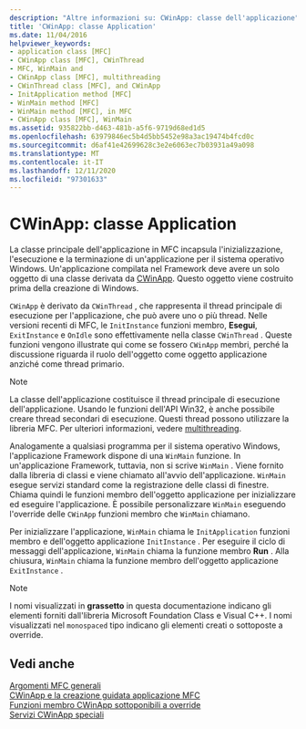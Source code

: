 ```yaml
---
description: "Altre informazioni su: CWinApp: classe dell'applicazione"
title: 'CWinApp: classe Application'
ms.date: 11/04/2016
helpviewer_keywords:
- application class [MFC]
- CWinApp class [MFC], CWinThread
- MFC, WinMain and
- CWinApp class [MFC], multithreading
- CWinThread class [MFC], and CWinApp
- InitApplication method [MFC]
- WinMain method [MFC]
- WinMain method [MFC], in MFC
- CWinApp class [MFC], WinMain
ms.assetid: 935822bb-d463-481b-a5f6-9719d68ed1d5
ms.openlocfilehash: 63979846ec5b4d5bb5452e98a3ac19474b4fcd0c
ms.sourcegitcommit: d6af41e42699628c3e2e6063ec7b03931a49a098
ms.translationtype: MT
ms.contentlocale: it-IT
ms.lasthandoff: 12/11/2020
ms.locfileid: "97301633"
---
```

# <a name="cwinapp-the-application-class"></a>CWinApp: classe Application

La classe principale dell'applicazione in MFC incapsula l'inizializzazione, l'esecuzione e la terminazione di un'applicazione per il sistema operativo Windows. Un'applicazione compilata nel Framework deve avere un solo oggetto di una classe derivata da [CWinApp](reference/cwinapp-class.md). Questo oggetto viene costruito prima della creazione di Windows.

`CWinApp` è derivato da `CWinThread` , che rappresenta il thread principale di esecuzione per l'applicazione, che può avere uno o più thread. Nelle versioni recenti di MFC, le `InitInstance` funzioni membro, **Esegui**, `ExitInstance` e `OnIdle` sono effettivamente nella classe `CWinThread` . Queste funzioni vengono illustrate qui come se fossero `CWinApp` membri, perché la discussione riguarda il ruolo dell'oggetto come oggetto applicazione anziché come thread primario.

> [!NOTE]
> La classe dell'applicazione costituisce il thread principale di esecuzione dell'applicazione. Usando le funzioni dell'API Win32, è anche possibile creare thread secondari di esecuzione. Questi thread possono utilizzare la libreria MFC. Per ulteriori informazioni, vedere [multithreading](../parallel/multithreading-support-for-older-code-visual-cpp.md).

Analogamente a qualsiasi programma per il sistema operativo Windows, l'applicazione Framework dispone di una `WinMain` funzione. In un'applicazione Framework, tuttavia, non si scrive `WinMain` . Viene fornito dalla libreria di classi e viene chiamato all'avvio dell'applicazione. `WinMain` esegue servizi standard come la registrazione delle classi di finestre. Chiama quindi le funzioni membro dell'oggetto applicazione per inizializzare ed eseguire l'applicazione. È possibile personalizzare `WinMain` eseguendo l'override delle `CWinApp` funzioni membro che `WinMain` chiamano.

Per inizializzare l'applicazione, `WinMain` chiama le `InitApplication` funzioni membro e dell'oggetto applicazione `InitInstance` . Per eseguire il ciclo di messaggi dell'applicazione, `WinMain` chiama la funzione membro **Run** . Alla chiusura, `WinMain` chiama la funzione membro dell'oggetto applicazione `ExitInstance` .

> [!NOTE]
> I nomi visualizzati in **grassetto** in questa documentazione indicano gli elementi forniti dall'libreria Microsoft Foundation Class e Visual C++. I nomi visualizzati nel `monospaced` tipo indicano gli elementi creati o sottoposte a override.

## <a name="see-also"></a>Vedi anche

[Argomenti MFC generali](general-mfc-topics.md)<br/>
[CWinApp e la creazione guidata applicazione MFC](cwinapp-and-the-mfc-application-wizard.md)<br/>
[Funzioni membro CWinApp sottoponibili a override](overridable-cwinapp-member-functions.md)<br/>
[Servizi CWinApp speciali](special-cwinapp-services.md)
